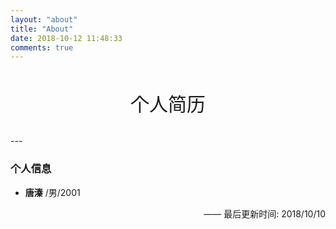 ```yaml
---
layout: "about"
title: "About"
date: 2018-10-12 11:48:33
comments: true
---
```

<div style="width:100%;display:flex;flex-direction: row;justify-content: center;">
    <p style="font-size:30px;font-weight: 400;">个人简历</p>
</div>
---

### 个人信息
- **唐溱** /男/2001

<p style="text-align:right;">
    —— <a>最后更新时间: 2018/10/10</a>
</p>